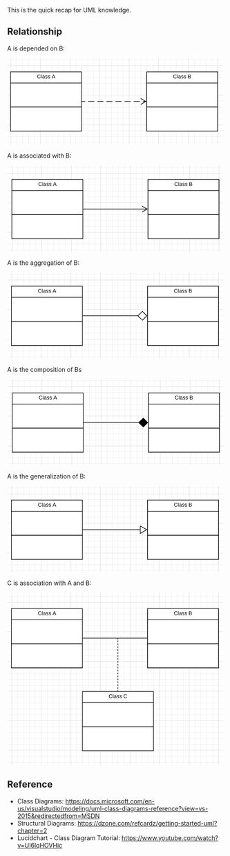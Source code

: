 
This is the quick recap for UML knowledge.

## Relationship

A is depended on B:

![dependended](images/depended.png)


A is associated with B:

![associated](images/associated.png)


A is the aggregation of B:

![aggregation](images/aggregation.png)


A is the composition of Bs

![composition](images/composition.png)


A is the generalization of B:

![generalization](images/generalization.png)


C is association with A and B:

![association](images/association.png)



## Reference
- Class Diagrams: https://docs.microsoft.com/en-us/visualstudio/modeling/uml-class-diagrams-reference?view=vs-2015&redirectedfrom=MSDN
- Structural Diagrams: https://dzone.com/refcardz/getting-started-uml?chapter=2
- Lucidchart - Class Diagram Tutorial: https://www.youtube.com/watch?v=UI6lqHOVHic
